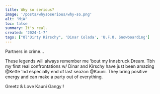 ```yaml
---
title: Why so serious?
image: '/posts/whysoserious/why-so.png'
alt: 'MjW'
toc: false
summary: It's real.
created: '2024-1-7'
tags: ["Ol'Dirty Kirschy", 'Dinar Colada', 'U.F.O. Snowboarding']
---
```


Partners in crime...

These legends will always remember me 'bout my Innsbruck Dream. Tbh my first real confrontations w/ Dinar and Kirschy have just been amazing @Kette 'nd especially end of last seazon @Kauni. They bring positive energy and can make a party out of everything.

Greetz & Love Kauni Gangy !

<script>
  import { YouTube } from 'sveltekit-embed'
</script>

<YouTube youTubeId="Bo2iqIqYkTs" />
